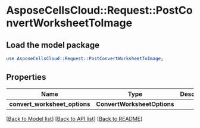 # AsposeCellsCloud::Request::PostConvertWorksheetToImage 

## Load the model package
```perl
use AsposeCellsCloud::Request::PostConvertWorksheetToImage;
```

## Properties
Name | Type | Description | Notes
------------ | ------------- | ------------- | -------------
**convert_worksheet_options** | **ConvertWorksheetOptions** |  |  

[[Back to Model list]](../README.md#documentation-for-requests) [[Back to API list]](../README.md#documentation-for-api-endpoints) [[Back to README]](../README.md)

